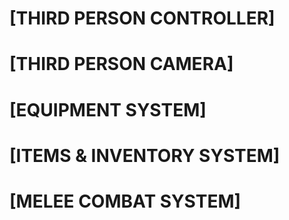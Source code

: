 # [THIRD PERSON CONTROLLER]

# [THIRD PERSON CAMERA]

# [EQUIPMENT SYSTEM]

# [ITEMS & INVENTORY SYSTEM]

# [MELEE COMBAT SYSTEM]